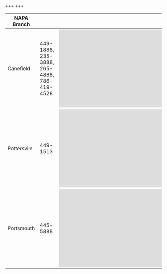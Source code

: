 +++
+++
<center>

| NAPA Branch  |  | Map |
| ---------------- | -------------------------- | ------------------- |
| Canefield    | 449-1888, 235-3888, 265-4888, 786-419-4528 |<iframe src="https://www.google.com/maps/embed?pb=!1m18!1m12!1m3!1d3847.7712293736113!2d-61.392597784711604!3d15.334662762775395!2m3!1f0!2f0!3f0!3m2!1i1024!2i768!4f13.1!3m3!1m2!1s0x8c14d44f28670b8d%3A0x947720b9689e5de0!2sWykies%20Auto%20Co-%20Napa!5e0!3m2!1sen!2sdm!4v1654707527643!5m2!1sen!2sdm" width="800" height="250" style="border:0;" allowfullscreen="" loading="lazy" referrerpolicy="no-referrer-when-downgrade"></iframe>|
| Pottersvile | 449-1513 |<iframe src="https://www.google.com/maps/embed?pb=!1m18!1m12!1m3!1d3848.327062087343!2d-61.393860771663014!3d15.304450929516822!2m3!1f0!2f0!3f0!3m2!1i1024!2i768!4f13.1!3m3!1m2!1s0x8c14d5f0fbb3b3c5%3A0xaf4b8c050c382bc3!2sWykies%20Auto%20Co%20-%20NAPA%20Auto%20Parts%20Pottersville%20Branch!5e0!3m2!1sen!2sdm!4v1654707618054!5m2!1sen!2sdm" width="800" height="250" style="border:0;" allowfullscreen="" loading="lazy" referrerpolicy="no-referrer-when-downgrade"></iframe>|
| Portsmouth  | 445-5888 |<iframe src="https://www.google.com/maps/embed?pb=!1m18!1m12!1m3!1d3843.3485112002445!2d-61.45821178471011!3d15.57301755667965!2m3!1f0!2f0!3f0!3m2!1i1024!2i768!4f13.1!3m3!1m2!1s0x8c14c9ad1647836b%3A0x1f4a4599edb958d2!2sWykies%20Auto%20Co%20-%20NAPA%20Auto%20Parts%20Portsmouth%20Branch!5e0!3m2!1sen!2sdm!4v1654707648390!5m2!1sen!2sdm" width="800" height="250" style="border:0;" allowfullscreen="" loading="lazy" referrerpolicy="no-referrer-when-downgrade"></iframe> |

<center>
